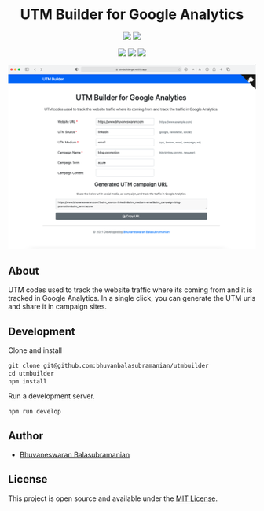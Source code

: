 <h1 align="center">
  UTM Builder for Google Analytics
</h1>

<p align="center">

 <img src="https://img.shields.io/badge/License-MIT-blue.svg"/>
   <a href="https://app.netlify.com/sites/utmbuilderga/deploys"><img src="https://api.netlify.com/api/v1/badges/1023c9a0-22af-4551-bc10-eca019f39b21/deploy-status"></a>
</p>

<p align="center">
   <a href="https://sonarcloud.io/dashboard?id=bhuvanbalasubramanian_utmbuilder"><img src="https://sonarcloud.io/api/project_badges/measure?project=bhuvanbalasubramanian_utmbuilder&metric=sqale_rating"></a>
   <a href="https://sonarcloud.io/dashboard?id=bhuvanbalasubramanian_utmbuilder"><img src="https://sonarcloud.io/api/project_badges/measure?project=bhuvanbalasubramanian_utmbuilder&metric=reliability_rating"></a>
      <a href="https://sonarcloud.io/dashboard?id=bhuvanbalasubramanian_utmbuilder"><img src="https://sonarcloud.io/api/project_badges/measure?project=bhuvanbalasubramanian_utmbuilder&metric=security_rating"></a>

</p>

<div align="center">
    <img src='./static/utmbuilder-snapshot.png'/>
</div>

## About

UTM codes used to track the website traffic where its coming from and it is tracked in Google Analytics. In a single click, you can generate the UTM urls and share it in campaign sites.

## Development

Clone and install 

```shell
git clone git@github.com:bhuvanbalasubramanian/utmbuilder
cd utmbuilder
npm install
```

Run a development server.

```shell
npm run develop
```

## Author

- [Bhuvaneswaran Balasubramanian](https://www.bhuvaneswaran.com)

## License

This project is open source and available under the [MIT License](LICENSE).